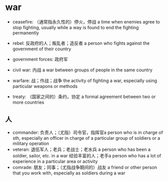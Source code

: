 # war

- ceasefire: （通常指永久性的）停火，停战 a time when enemies agree to stop fighting, usually while a way is found to end the fighting permanently
- rebel: 反政府的人；叛乱者；造反者 a person who fights against the government of their country
- government forces: 政府军
- civil war: 内战 a war between groups of people in the same country
- warfare: 战；作战；战争 the activity of fighting a war, especially using particular weapons or methods

- treaty: （国家之间的）条约，协定 a formal agreement between two or more countries

## 人

- commander: 负责人；（尤指）司令官，指挥官a person who is in charge of sth, especially an officer in charge of a particular group of soldiers or a military operation
- veteran: 退伍军人；老兵；老战士；老水兵 a person who has been a soldier, sailor, etc. in a war 经验丰富的人；老手a person who has a lot of experience in a particular area or activity
- comrade: 朋友；同事；（尤指战争期间的）战友 a friend or other person that you work with, especially as soldiers during a war


